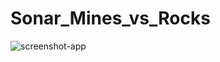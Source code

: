 # Sonar_Mines_vs_Rocks

![screenshot-app](https://user-images.githubusercontent.com/86875309/182212946-e251e250-57aa-4d0c-858c-401a792deaf8.png)
